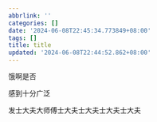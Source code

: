 ```yaml
---
abbrlink: ''
categories: []
date: '2024-06-08T22:45:34.773849+08:00'
tags: []
title: title
updated: '2024-06-08T22:44:52.862+08:00'
---
```

饿啊是否

感到十分广泛

发士大夫大师傅士大夫士大夫士大夫士大夫
